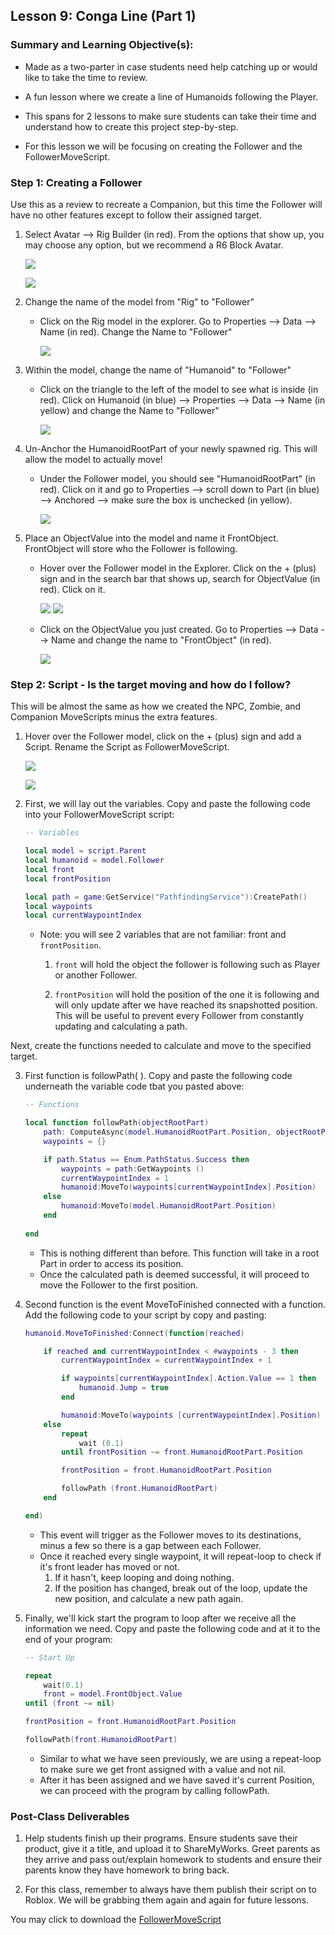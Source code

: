 ## Lesson 9: Conga Line (Part 1)

### Summary and Learning Objective(s):

-   Made as a two-parter in case students need help catching up or would like to take the time to review.
    
-   A fun lesson where we create a line of Humanoids following the Player.
    
-   This spans for 2 lessons to make sure students can take their time and understand how to create this project step-by-step.
    
-   For this lesson we will be focusing on creating the Follower and the FollowerMoveScript.  
    

### Step 1: Creating a Follower
Use this as a review to recreate a Companion, but this time the Follower will have no other features except to follow their assigned target.
    
1.  Select Avatar --> Rig Builder (in red). From the options that show up, you may choose any option, but we recommend a R6 Block Avatar. 

    ![](https://storage.googleapis.com/cm-image-repository.appspot.com/roblox_3/Deprecated%20Lessons/L9/4ce48fb7-c378-4b97-a1c3-716c649034e5.png)
    
    ![](https://storage.googleapis.com/cm-image-repository.appspot.com/roblox_3/Deprecated%20Lessons/L9/92be5a0b-6da7-41d7-945d-35c316278777.png)
    
2. Change the name of the model from "Rig" to "Follower"
    - Click on the Rig model in the explorer. Go to Properties --> Data --> Name (in red). Change the Name to "Follower"
    
        ![](https://storage.googleapis.com/cm-image-repository.appspot.com/roblox_3/Deprecated%20Lessons/L9/1e71ea7a-6ab2-4a06-b781-80a1be8edff2.png)

3. Within the model, change the name of "Humanoid" to "Follower"
    - Click on the triangle to the left of the model to see what is inside (in red). Click on Humanoid (in blue) --> Properties --> Data --> Name (in yellow) and change the Name to "Follower"
    
        ![](https://storage.googleapis.com/cm-image-repository.appspot.com/roblox_3/Deprecated%20Lessons/L9/75553c2c-53ee-4db7-b5b3-e544ebb02e46.png)

4.  Un-Anchor the HumanoidRootPart of your newly spawned rig. This will allow the model to actually move!
    - Under the Follower model, you should see "HumanoidRootPart" (in red). Click on it and go to Properties --> scroll down to Part (in blue) --> Anchored --> make sure the box is unchecked (in yellow). 
    
        ![](https://storage.googleapis.com/cm-image-repository.appspot.com/roblox_3/Deprecated%20Lessons/L9/7fec5665-e29a-402a-97c3-7b8508c7179c.png)

5.  Place an ObjectValue into the model and name it FrontObject. FrontObject will store who the Follower is following.
    - Hover over the Follower model in the Explorer. Click on the + (plus) sign and in the search bar that shows up, search for ObjectValue (in red). Click on it. 
    
        ![](https://storage.googleapis.com/cm-image-repository.appspot.com/roblox_3/Deprecated%20Lessons/L9/c0695f92-9e23-45b1-a050-1fb006e6202a.png)
        ![](https://storage.googleapis.com/cm-image-repository.appspot.com/roblox_3/Deprecated%20Lessons/L9/fdf7aa93-e6ae-45fa-90d6-bc07ab654089.png)

    - Click on the ObjectValue you just created. Go to Properties --> Data --> Name and change the name to "FrontObject" (in red). 
    
        ![](https://storage.googleapis.com/cm-image-repository.appspot.com/roblox_3/Deprecated%20Lessons/L9/4e29e9cc-77f5-479f-8aab-cc88b946cf1f.png)
    
    
### Step 2: Script - Is the target moving and how do I follow?
This will be almost the same as how we created the NPC, Zombie, and Companion MoveScripts minus the extra features.

1.  Hover over the Follower model, click on the + (plus) sign and add a Script. Rename the Script as FollowerMoveScript.

    ![](https://storage.googleapis.com/cm-image-repository.appspot.com/roblox_3/Deprecated%20Lessons/L9/dc2ba9d0-1e3c-4dd1-a931-53c494ecd74e.png)
    
    ![](https://storage.googleapis.com/cm-image-repository.appspot.com/roblox_3/Deprecated%20Lessons/L9/a0bfb66c-435d-4d00-a251-3abf661e73eb.png)
    
2.  First, we will lay out the variables. Copy and paste the following code into your FollowerMoveScript script:  
    ```lua 
    -- Variables
    
    local model = script.Parent
    local humanoid = model.Follower
    local front
    local frontPosition
    
    local path = game:GetService("PathfindingService"):CreatePath()
    local waypoints
    local currentWaypointIndex
    ```
    
    - Note: you will see 2 variables that are not familiar: front and `frontPosition`.
      
        1.  `front` will hold the object the follower is following such as Player or another Follower.
            
        2.  `frontPosition` will hold the position of the one it is following and will only update after we have reached its snapshotted position. This will be useful to prevent every Follower from constantly updating and calculating a path.

Next, create the functions needed to calculate and move to the specified target.
    
3.  First function is followPath( ). Copy and paste the following code underneath the variable code tbat you pasted above:  
    ```lua
    -- Functions
    
    local function followPath(objectRootPart)
    	path: ComputeAsync(model.HumanoidRootPart.Position, objectRootPart.Position)
    	waypoints = {}
    
    	if path.Status == Enum.PathStatus.Success then
    		waypoints = path:GetWaypoints ()
    		currentWaypointIndex = 1
    		humanoid:MoveTo(waypoints[currentWaypointIndex].Position)
    	else
    		humanoid:MoveTo(model.HumanoidRootPart.Position)
    	end
    	
    end
    ```
    
    - This is nothing different than before. This function will take in a root Part in order to access its position.
    - Once the calculated path is deemed successful, it will proceed to move the Follower to the first position.
    
4.  Second function is the event MoveToFinished connected with a function. Add the following code to your script by copy and pasting:  
    ```lua
    humanoid.MoveToFinished:Connect(function(reached)
    
    	if reached and currentWaypointIndex < #waypoints - 3 then
    		currentWaypointIndex = currentWaypointIndex + 1
    
    		if waypoints[currentWaypointIndex].Action.Value == 1 then
    			humanoid.Jump = true
    		end
    
    		humanoid:MoveTo(waypoints [currentWaypointIndex].Position)
    	else
    		repeat
    			wait (0.1)
    		until frontPosition ~= front.HumanoidRootPart.Position
    
    		frontPosition = front.HumanoidRootPart.Position
    
    		followPath (front.HumanoidRootPart)
    	end
    
    end)
    ```
    
    - This event will trigger as the Follower moves to its destinations, minus a few so there is a gap between each Follower.
    - Once it reached every single waypoint, it will repeat-loop to check if it's front leader has moved or not.
        1.  If it hasn't, keep looping and doing nothing.
        2.  If the position has changed, break out of the loop, update the new position, and calculate a new path again.
    
5.  Finally, we'll kick start the program to loop after we receive all the information we need. Copy and paste the following code and at it to the end of your program: 
    ```lua
    -- Start Up
    
    repeat
    	wait(0.1)
    	front = model.FrontObject.Value
    until (front ~= nil)
    
    frontPosition = front.HumanoidRootPart.Position
    
    followPath(front.HumanoidRootPart)
    ```

    - Similar to what we have seen previously, we are using a repeat-loop to make sure we get front assigned with a value and not nil.     
    -  After it has been assigned and we have saved it's current Position, we can proceed with the program by calling followPath.
       

### Post-Class Deliverables

1.  Help students finish up their programs. Ensure students save their product, give it a title, and upload it to ShareMyWorks. Greet parents as they arrive and pass out/explain homework to students and ensure their parents know they have homework to bring back.
    
2.  For this class, remember to always have them publish their script on to Roblox. We will be grabbing them again and again for future lessons.

You may click to download the [FollowerMoveScript](https://www.roblox.com/library/12957595234/L3-9-FollowerMoveScript)